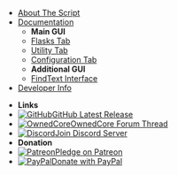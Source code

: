 * [About The Script](/main/wingmanreloaded)
* [Documentation](/)
  - **Main GUI**
  * [Flasks Tab](/doc/flask)
  * [Utility Tab](/doc/utility)
  * [Configuration Tab](/doc/configuration)
  - **Additional GUI**
  * [FindText Interface](/doc/findtext)
* [Developer Info](/dev/)
- **Links**
- [![GitHub](https://icongram.jgog.in/simple/github.svg?color=808080&size=32)GitHub Latest Release](https://github.com/BanditTech/WingmanReloaded/releases/latest)
- [![OwnedCore](https://icongram.jgog.in/material/brain.svg?size=32&color=808080)OwnedCore Forum Thread](https://www.ownedcore.com/forums/mmo/path-of-exile/poe-bots-programs/799983-wingmanreloaded-auto-flask-quit-mine-spell-loot-manage-filter-click.html#post4065545)
- [![Discord](https://icongram.jgog.in/simple/discord.svg?size=32&color=808080)Join Discord Server](https://discord.gg/aja28F9)
- **Donation**
- [![Patreon](https://icongram.jgog.in/simple/patreon.svg?size=32&color=808080)Pledge on Patreon](https://patreon.com/BanditTech)
- [![PayPal](https://icongram.jgog.in/simple/paypal.svg?size=32&color=808080)Donate with PayPal](https://www.paypal.com/cgi-bin/webscr?cmd=_donations&business=ESDL6W59QR63A&item_name=Open+Source+Script+Building&currency_code=USD&source=url)
